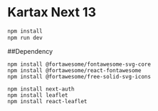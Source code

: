 # Kartax Next 13

```bash
npm install
npm run dev
```

##Dependency
```
npm install @fortawesome/fontawesome-svg-core
npm install @fortawesome/react-fontawesome
npm install @fortawesome/free-solid-svg-icons

npm install next-auth
npm install leaflet
npm install react-leaflet
```




